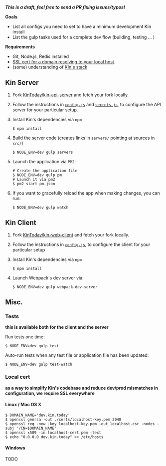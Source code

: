 ***This is a draft, feel free to send a PR fixing issues/typos!***

**Goals**
* List all configs you need to set to have a minimum development Kin install
* List the gulp tasks used for a complete dev flow (building, testing ... )

**Requirements**
* Git, Node.js, Redis installed
* [SSL cert for a domain resolving to your local host](#local-cert).
* (some) understanding of [Kin's stack](architecture.md)

## Kin Server ##
1. Fork [KinToday/kin-api-server](https://github.com/KinToday/kin-api-server) and fetch your fork locally.
2. Follow the instructions in [`config.js`](https://github.com/KinToday/kin-api-server/blob/master/src/api_server/config.js) and [`secrets.js`](https://github.com/KinToday/kin-api-server/blob/master/src/api_server/secrets.js), to configure the API server for your particular setup.
3. Install Kin's dependencies via `npm`

    ~~~~~
    $ npm install
    ~~~~~

4. Build the server code (creates links in `servers/` pointing at sources in `src/`)

    ~~~~
    $ NODE_ENV=dev gulp servers
    ~~~~

5. Launch the application via `PM2`:

    ~~~~
    # Create the application file
    $ NODE_ENV=dev gulp pm
    # Launch it via pm2
    $ pm2 start pm.json
    ~~~~

6. If you want to gracefully reload the app when making changes, you can run:

    ~~~~
    $ NODE_ENV=dev gulp watch
    ~~~~

## Kin Client ##

1. Fork [KinToday/kin-web-client](https://github.com/KinToday/kin-web-client) and fetch your fork locally.
2. Follow the instructions in [`config.js`](https://github.com/KinToday/kin-web-client/blob/master/src/client/config.js), to configure the client for your particular setup
3. Install Kin's dependencies via `npm`

    ~~~~~
    $ npm install
    ~~~~~

4. Launch Webpack's dev server via:

    ~~~~
    $ NODE_ENV=dev gulp webpack-dev-server
    ~~~~

## Misc. ##

### Tests ###

**this is available both for the client and the server**

Run tests one time:
~~~~
$ NODE_ENV=dev gulp test
~~~~
Auto-run tests when any test file or application file has been  updated:
~~~~
$ NODE_ENV=dev gulp test-watch
~~~~

### Local cert ###

**as a way to simplify Kin's codebase and reduce dev/prod mismatches in configuration, we require SSL everywhere**

#### Linux / Mac OS X ####

~~~~
$ DOMAIN_NAME='dev.kin.today'
$ openssl genrsa -out ./certs/localhost-key.pem 2048
$ openssl req -new -key localhost-key.pem -out localhost.csr -nodes -subj '/CN=$DOMAIN_NAME'
$ openssl x509 -in localhost-cert.pem -text
$ echo "0.0.0.0 dev.kin.today" >> /etc/hosts
~~~~

#### Windows ####
TODO

